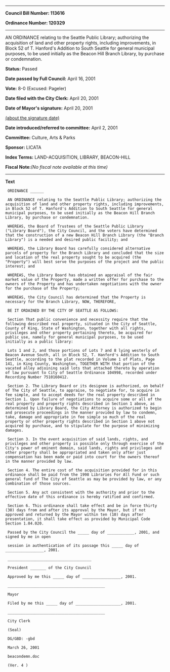 

********

**Council Bill Number: 113616**
   
**Ordinance Number: 120329**
********

 AN ORDINANCE relating to the Seattle Public Library; authorizing the acquisition of land and other property rights, including improvements, in Block 52 of T. Hanford's Addition to South Seattle for general municipal purposes, to be used initially as the Beacon Hill Branch Library, by purchase or condemnation.

**Status:** Passed
   
**Date passed by Full Council:** April 16, 2001
   
**Vote:** 8-0 (Excused: Pageler)
   
**Date filed with the City Clerk:** April 20, 2001
   
**Date of Mayor's signature:** April 20, 2001
   
[(about the signature date)](/~public/approvaldate.htm)
   
   
   
**Date introduced/referred to committee:** April 2, 2001
   
**Committee:** Culture, Arts & Parks
   
**Sponsor:** LICATA
   
   
**Index Terms:** LAND-ACQUISITION, LIBRARY, BEACON-HILL

**Fiscal Note:**_(No fiscal note available at this time)_

********

**Text**
   
```
 ORDINANCE ______

 AN ORDINANCE relating to the Seattle Public Library; authorizing the acquisition of land and other property rights, including improvements, in Block 52 of T. Hanford's Addition to South Seattle for general municipal purposes, to be used initially as the Beacon Hill Branch Library, by purchase or condemnation.

 WHEREAS, the Board of Trustees of the Seattle Public Library ("Library Board"), the City Council, and the voters have determined that the construction of a new Beacon Hill Branch Library (the "Branch Library") is a needed and desired public facility; and

 WHEREAS, the Library Board has carefully considered alternative parcels of property for the Branch Library and concluded that the size and location of the real property sought to be acquired (the "Property") will best serve the purposes of the project and the public interest; and

 WHEREAS, the Library Board has obtained an appraisal of the fair market value of the Property, made a written offer for purchase to the owners of the Property and has undertaken negotiations with the owner for the purchase of the Property;

 WHEREAS, the City Council has determined that the Property is necessary for the Branch Library, NOW, THEREFORE,

 BE IT ORDAINED BY THE CITY OF SEATTLE AS FOLLOWS:

 Section That public convenience and necessity require that the following described real property, situated in the City of Seattle, County of King, State of Washington, together with all rights, privileges and other property pertaining thereto, be acquired for public use, namely for general municipal purposes, to be used initially as a public library:

 Lots 1 and 2, and those portions of Lots 7 and 8 lying westerly of Beacon Avenue South, all in Block 52, T. Hanford's Addition to South Seattle, according to the plat recorded in Volume 1 of Plats, Page 141, in King County, Washington, TOGETHER WITH that portion of the vacated alley adjoining said lots that attached thereto by operation of law pursuant to City of Seattle Ordinance 104998, recorded under Recording Number 7510160412.

 Section 2. The Library Board or its designee is authorized, on behalf of The City of Seattle, to appraise, to negotiate for, to acquire in fee simple, and to accept deeds for the real property described in Section 1. Upon failure of negotiations to acquire some or all of the real property and property rights described in Section 1 above, as determined by Library Board, the City Attorney is authorized to begin and prosecute proceedings in the manner provided by law to condemn, take, damage and appropriate in fee simple so much of the real property or other property rights described in Section 1 above not acquired by purchase, and to stipulate for the purpose of minimizing damages.

 Section 3. In the event acquisition of said lands, rights, and privileges and other property is possible only through exercise of the City's power of eminent domain, said lands, rights and privileges and other property shall be appropriated and taken only after just compensation has been made or paid into court for the owners thereof in the manner provided by law.

 Section 4. The entire cost of the acquisition provided for in this ordinance shall be paid from the 1998 Libraries For All Fund or such general fund of The City of Seattle as may be provided by law, or any combination of those sources.

 Section 5. Any act consistent with the authority and prior to the effective date of this ordinance is hereby ratified and confirmed.

 Section 6. This ordinance shall take effect and be in force thirty (30) days from and after its approval by the Mayor, but if not approved and returned by the Mayor within ten (10) days after presentation, it shall take effect as provided by Municipal Code Section 1.04.020.

 Passed by the City Council the _____ day of ____________, 2001, and signed by me in open

 session in authentication of its passage this _____ day of _________________, 2001.

 _____________________________________

 President _______ of the City Council

 Approved by me this _____ day of _________________, 2001.

 ___________________________________________

 Mayor

 Filed by me this _____ day of ____________________, 2001.

 ___________________________________________

 City Clerk

 (Seal)

 DG/GBD: -gbd

 March 26, 2001

 beacondemn.doc

 (Ver. 4 )

```
